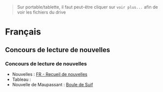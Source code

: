 > Sur portable/tablette, il faut peut-être cliquer sur `voir plus...` afin de voir les fichiers du drive

# Français

## Concours de lecture de nouvelles

### Concours de lecture de nouvelles

* Nouvelles : <a href="https://github.com/lapingenieur/wet/blob/main/FR - Recueil de nouvelles.pdf">FR - Recueil de nouvelles</a>
* Tableau : []()
* Nouvelle de Maupassant : <a href="https://github.com/lapingenieur/wet/blob/main/FR - Boule de suif.pdf">Boule de Suif</a>
